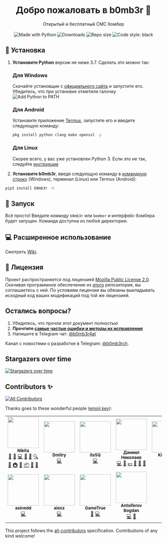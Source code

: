 <h1 align="center">Добро пожаловать в b0mb3r 👋</h1>
<p align="center">
    Открытый и бесплатный СМС бомбер
    <br /><br />
    <img alt="Made with Python" src="https://img.shields.io/badge/Made%20with-Python-%23FFD242?logo=python&logoColor=white">
    <img alt="Downloads" src="https://pepy.tech/badge/b0mb3r">
    <img alt="Repo size" src="https://img.shields.io/github/repo-size/crinny/b0mb3r">
    <img alt="Code style: black" src="https://img.shields.io/badge/code%20style-black-000000.svg">
</p>

## 🚀 Установка

1. **Установите Python** версии не ниже 3.7. Сделать это можно так:

    <h3>Для Windows</h3>

    Скачайте установщик с [официального сайта](https://www.python.org/downloads/) и запустите его. Убедитесь, что при установке отметили галочку ![Add Python to PATH](https://user-images.githubusercontent.com/42045258/69171091-557d2780-0b0c-11ea-8adf-7f819357f041.png)

    <h3>Для Android</h3>

    Установите приложение [Termux](https://play.google.com/store/apps/details?id=com.termux), запустите его и введите следующую команду:
     ```sh
     pkg install python clang make openssl -y
     ```
     <h3>Для Linux</h3>

     Скорее всего, у вас уже установлен Python 3. Если это не так, следуйте [инструкции](https://realpython.com/installing-python/#linux)
     

2. **Установите b0mb3r**, введя следующую команду в [командную строку](http://comp-profi.com/kak-vyzvat-komandnuyu-stroku-ili-konsol-windows/) (Windows), терминал (Linux) или Termux (Android):

```sh
pip3 install b0mb3r -U
```

## 🚩 Запуск

Всё просто! Введите команду `b0mb3r` или `bomber` и интерфейс бомбера будет запущен. Команда доступна из любой директории.

## 💻 Расширенное использование

Смотреть [Wiki](https://github.com/crinny/b0mb3r/wiki).

## 📝 Лицензия
<!--- Не надо это удалять, пожалуйста 😐  -->
Проект распространяется под лицензией [Mozilla Public License 2.0](https://github.com/crinny/b0mb3r/blob/master/LICENSE). Скачивая программное обеспечение из [этого](https://github.com/crinny/b0mb3r) репозитория, вы соглашаетесь с ней. По условиям лицензии вы обязаны выкладывать исходный код ваших модификаций под той же лицензией.


## Остались вопросы?
1. Убедитесь, что прочли этот документ полностью
2. **Прочтите [самые частые ошибки и методы их исправления](https://github.com/crinny/b0mb3r/wiki/%D0%9A%D0%BE%D0%B3%D0%B4%D0%B0-%D1%87%D1%82%D0%BE-%D1%82%D0%BE-%D0%B8%D0%B4%D1%91%D1%82-%D0%BD%D0%B5-%D1%82%D0%B0%D0%BA)**
3. Напишите в Telegram чат: [@b0mb3r4at](https://t.me/b0mb3r4at)

Канал с новостями о разработке в Telegram: [@b0mb3rch](https://t.me/b0mb3rch).

## Stargazers over time

[![Stargazers over time](https://starchart.cc/crinny/b0mb3r.svg)](https://starchart.cc/crinny/b0mb3r)

## Contributors ✨

<!-- ALL-CONTRIBUTORS-BADGE:START - Do not remove or modify this section -->
[![All Contributors](https://img.shields.io/badge/all_contributors-11-orange.svg?style=flat-square)](#contributors-)
<!-- ALL-CONTRIBUTORS-BADGE:END -->

Thanks goes to these wonderful people ([emoji key](https://allcontributors.org/docs/en/emoji-key)):

<!-- ALL-CONTRIBUTORS-LIST:START - Do not remove or modify this section -->
<!-- prettier-ignore-start -->
<!-- markdownlint-disable -->
<table>
  <tr>
    <td align="center"><a href="https://t.me/crinny"><img src="https://avatars1.githubusercontent.com/u/42045258?v=4?s=100" width="100px;" alt=""/><br /><sub><b>Nikita</b></sub></a><br /><a href="#question-crinny" title="Answering Questions">💬</a> <a href="https://github.com/crinny/b0mb3r/issues?q=author%3Acrinny" title="Bug reports">🐛</a> <a href="https://github.com/crinny/b0mb3r/commits?author=crinny" title="Code">💻</a> <a href="#design-crinny" title="Design">🎨</a> <a href="https://github.com/crinny/b0mb3r/commits?author=crinny" title="Documentation">📖</a> <a href="#fundingFinding-crinny" title="Funding Finding">🔍</a> <a href="#ideas-crinny" title="Ideas, Planning, & Feedback">🤔</a> <a href="#infra-crinny" title="Infrastructure (Hosting, Build-Tools, etc)">🚇</a> <a href="#maintenance-crinny" title="Maintenance">🚧</a> <a href="#platform-crinny" title="Packaging/porting to new platform">📦</a> <a href="#projectManagement-crinny" title="Project Management">📆</a> <a href="https://github.com/crinny/b0mb3r/pulls?q=is%3Apr+reviewed-by%3Acrinny" title="Reviewed Pull Requests">👀</a></td>
    <td align="center"><a href="https://github.com/ifamed"><img src="https://avatars1.githubusercontent.com/u/9146326?v=4?s=100" width="100px;" alt=""/><br /><sub><b>Dmitry</b></sub></a><br /><a href="https://github.com/crinny/b0mb3r/commits?author=ifamed" title="Code">💻</a></td>
    <td align="center"><a href="https://github.com/its5Q"><img src="https://avatars1.githubusercontent.com/u/12975646?v=4?s=100" width="100px;" alt=""/><br /><sub><b>its5Q</b></sub></a><br /><a href="https://github.com/crinny/b0mb3r/commits?author=its5Q" title="Code">💻</a></td>
    <td align="center"><a href="https://github.com/nm17"><img src="https://avatars2.githubusercontent.com/u/23419131?v=4?s=100" width="100px;" alt=""/><br /><sub><b>Даниил Николаев</b></sub></a><br /><a href="https://github.com/crinny/b0mb3r/commits?author=nm17" title="Code">💻</a> <a href="https://github.com/crinny/b0mb3r/commits?author=nm17" title="Documentation">📖</a> <a href="#financial-nm17" title="Financial">💵</a> <a href="#ideas-nm17" title="Ideas, Planning, & Feedback">🤔</a> <a href="#tool-nm17" title="Tools">🔧</a> <a href="https://github.com/crinny/b0mb3r/pulls?q=is%3Apr+reviewed-by%3Anm17" title="Reviewed Pull Requests">👀</a></td>
    <td align="center"><a href="https://github.com/catofsof"><img src="https://avatars0.githubusercontent.com/u/58178903?v=4?s=100" width="100px;" alt=""/><br /><sub><b>Kirill Link</b></sub></a><br /><a href="https://github.com/crinny/b0mb3r/commits?author=catofsof" title="Code">💻</a> <a href="#design-catofsof" title="Design">🎨</a></td>
    <td align="center"><a href="https://github.com/cxiodev"><img src="https://avatars2.githubusercontent.com/u/39461931?v=4?s=100" width="100px;" alt=""/><br /><sub><b>cxiodev</b></sub></a><br /><a href="https://github.com/crinny/b0mb3r/commits?author=cxiodev" title="Code">💻</a></td>
    <td align="center"><a href="https://github.com/mishailovic"><img src="https://avatars2.githubusercontent.com/u/41520056?v=4?s=100" width="100px;" alt=""/><br /><sub><b>Mikhail Kuznetsov</b></sub></a><br /><a href="https://github.com/crinny/b0mb3r/commits?author=mishailovic" title="Documentation">📖</a></td>
  </tr>
  <tr>
    <td align="center"><a href="https://github.com/asinedd"><img src="https://avatars1.githubusercontent.com/u/67601784?v=4?s=100" width="100px;" alt=""/><br /><sub><b>asinedd</b></sub></a><br /><a href="https://github.com/crinny/b0mb3r/commits?author=asinedd" title="Code">💻</a></td>
    <td align="center"><a href="https://github.com/aiexz"><img src="https://avatars3.githubusercontent.com/u/42418433?v=4?s=100" width="100px;" alt=""/><br /><sub><b>aiexz</b></sub></a><br /><a href="https://github.com/crinny/b0mb3r/commits?author=aiexz" title="Code">💻</a></td>
    <td align="center"><a href="https://github.com/GameTrue"><img src="https://avatars3.githubusercontent.com/u/45202887?v=4?s=100" width="100px;" alt=""/><br /><sub><b>GameTrue</b></sub></a><br /><a href="https://github.com/crinny/b0mb3r/issues?q=author%3AGameTrue" title="Bug reports">🐛</a> <a href="https://github.com/crinny/b0mb3r/commits?author=GameTrue" title="Code">💻</a></td>
    <td align="center"><a href="https://github.com/AntsiferovBogdan"><img src="https://avatars1.githubusercontent.com/u/58101453?v=4?s=100" width="100px;" alt=""/><br /><sub><b>Antsiferov Bogdan</b></sub></a><br /><a href="https://github.com/crinny/b0mb3r/commits?author=AntsiferovBogdan" title="Code">💻</a> <a href="#design-AntsiferovBogdan" title="Design">🎨</a></td>
  </tr>
</table>

<!-- markdownlint-enable -->
<!-- prettier-ignore-end -->
<!-- ALL-CONTRIBUTORS-LIST:END -->

This project follows the [all-contributors](https://github.com/all-contributors/all-contributors) specification. Contributions of any kind welcome!
